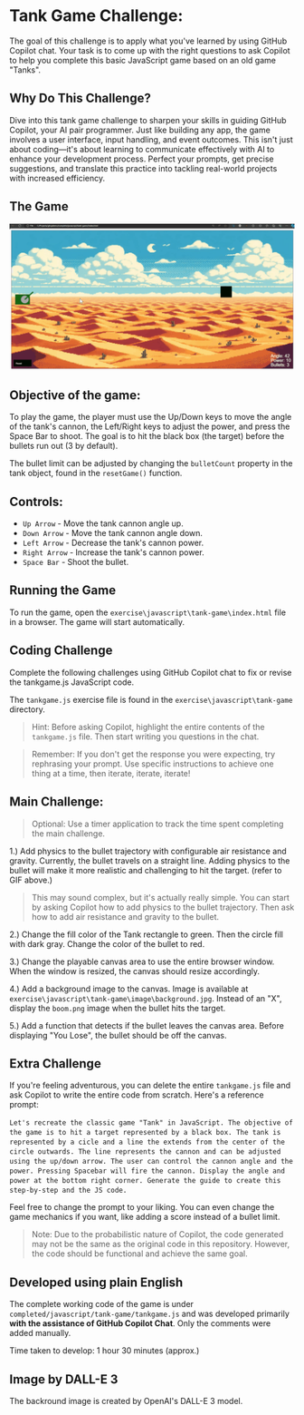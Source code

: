 # Tank Game Challenge:

The goal of this challenge is to apply what you've learned by using GitHub Copilot chat. Your task is to come up with the right questions to ask Copilot to help you complete this basic JavaScript game based on an old game "Tanks".

## Why Do This Challenge?

Dive into this tank game challenge to sharpen your skills in guiding GitHub Copilot, your AI pair programmer. Just like building any app, the game involves a user interface, input handling, and event outcomes. This isn't just about coding—it's about learning to communicate effectively with AI to enhance your development process. Perfect your prompts, get precise suggestions, and translate this practice into tackling real-world projects with increased efficiency.

## The Game 
![Tank Game](image/Copilot-Tank-Game.gif)

## Objective of the game:
To play the game, the player must use the Up/Down keys to move the angle of the tank's cannon, the Left/Right keys to adjust the power, and press the Space Bar to shoot. The goal is to hit the black box (the target) before the bullets run out (3 by default).

The bullet limit can be adjusted by changing the `bulletCount` property in the tank object, found in the `resetGame()` function.


## Controls:
- `Up Arrow` - Move the tank cannon angle up.
- `Down Arrow` - Move the tank cannon angle down.
- `Left Arrow` - Decrease the tank's cannon power.
- `Right Arrow` - Increase the tank's cannon power.
- `Space Bar` - Shoot the bullet.

## Running the Game
To run the game, open the `exercise\javascript\tank-game\index.html` file in a browser. The game will start automatically.

## Coding Challenge
Complete the following challenges using GitHub Copilot chat to fix or revise the tankgame.js JavaScript code.

The `tankgame.js` exercise file is found in the `exercise\javascript\tank-game` directory.

> Hint: Before asking Copilot, highlight the entire contents of the `tankgame.js` file. Then start writing you questions in the chat. 

> Remember: If you don't get the response you were expecting, try rephrasing your prompt. Use specific instructions to achieve one thing at a time, then iterate, iterate, iterate!

## Main Challenge:

> Optional: Use a timer application to track the time spent completing the main challenge.

1.) Add physics to the bullet trajectory with configurable air resistance and gravity. Currently, the bullet travels on a straight line. Adding physics to the bullet will make it more realistic and challenging to hit the target. (refer to GIF above.)

> This may sound complex, but it's actually really simple. You can start by asking Copilot how to add physics to the bullet trajectory. Then ask how to add air resistance and gravity to the bullet. 

2.) Change the fill color of the Tank rectangle to green. Then the circle fill with dark gray. Change the color of the bullet to red.

3.) Change the playable canvas area to use the entire browser window. When the window is resized, the canvas should resize accordingly.

4.) Add a background image to the canvas. Image is available at `exercise\javascript\tank-game\image\background.jpg`. Instead of an "X", display the `boom.png` image when the bullet hits the target.

5.) Add a function that detects if the bullet leaves the canvas area. Before displaying "You Lose", the bullet should be off the canvas.

## Extra Challenge
If you're feeling adventurous, you can delete the entire `tankgame.js` file and ask Copilot to write the entire code from scratch. Here's a reference prompt:

`Let's recreate the classic game "Tank" in JavaScript. The objective of the game is to hit a target represented by a black box. The tank is represented by a cicle and a line the extends from the center of the circle outwards. The line represents the cannon and can be adjusted using the up/down arrow. The user can control the cannon angle and the power. Pressing Spacebar will fire the cannon. Display the angle and power at the bottom right corner. Generate the guide to create this step-by-step and the JS code.`

Feel free to change the prompt to your liking. You can even change the game mechanics if you want, like adding a score instead of a bullet limit.

> Note: Due to the probabilistic nature of Copilot, the code generated may not be the same as the original code in this repository. However, the code should be functional and achieve the same goal.

## Developed using plain English

The complete working code of the game is under `completed/javascript/tank-game/tankgame.js` and was developed primarily **with the assistance of GitHub Copilot Chat**. Only the comments were added manually.

Time taken to develop: 1 hour 30 minutes (approx.)

## Image by DALL-E 3
The backround image is created by OpenAI's DALL-E 3 model.